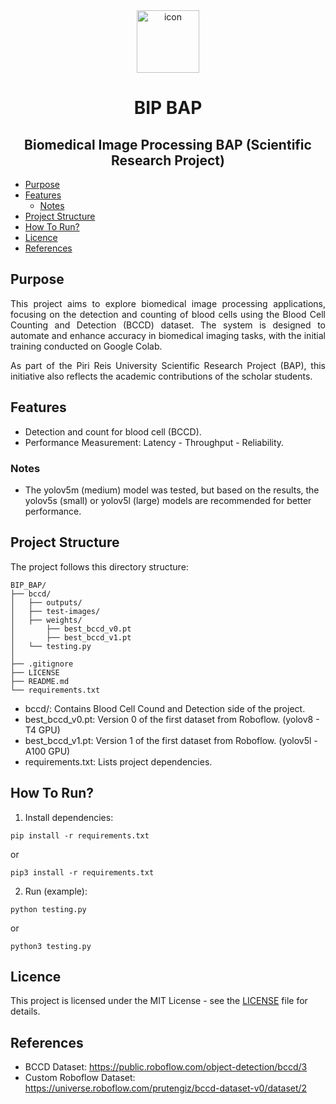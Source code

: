 <div align="center">
<img src="https://cdn-icons-png.flaticon.com/512/14784/14784041.png" width="100" height="100" alt="icon">
</div>

<h1 align="center">BIP BAP</h1>

<div align="center">

## Biomedical Image Processing BAP (Scientific Research Project)
</div>

* [Purpose](#purpose)
* [Features](#features)
    * [Notes](#notes)
* [Project Structure](#project-structure)
* [How To Run?](#how-to-run)
* [Licence](#licence)
* [References](#references)

## Purpose
<div align="justify">

This project aims to explore biomedical image processing applications, focusing on the detection and counting of blood cells using the Blood Cell Counting and Detection (BCCD) dataset. The system is designed to automate and enhance accuracy in biomedical imaging tasks, with the initial training conducted on Google Colab. 

As part of the Piri Reis University Scientific Research Project (BAP), this initiative also reflects the academic contributions of the scholar students.
</div>

## Features
- Detection and count for blood cell (BCCD).
- Performance Measurement: Latency - Throughput - Reliability.

### Notes
- The yolov5m (medium) model was tested, but based on the results, the yolov5s (small) or yolov5l (large) models are recommended for better performance.

## Project Structure

The project follows this directory structure:

```
BIP_BAP/
├── bccd/
│   ├── outputs/
│   ├── test-images/
│   ├── weights/
│       ├── best_bccd_v0.pt
│       ├── best_bccd_v1.pt
│   └── testing.py
│
├── .gitignore
├── LICENSE
├── README.md
└── requirements.txt
```

- bccd/: Contains Blood Cell Cound and Detection side of the project.
- best_bccd_v0.pt: Version 0 of the first dataset from Roboflow. (yolov8 - T4 GPU)
- best_bccd_v1.pt: Version 1 of the first dataset from Roboflow. (yolov5l - A100 GPU)
- requirements.txt: Lists project dependencies.

## How To Run?
1. Install dependencies:
```
pip install -r requirements.txt
```
or
```
pip3 install -r requirements.txt
```

2. Run (example):
```
python testing.py
```
or
```
python3 testing.py
```

## Licence

This project is licensed under the MIT License - see the [LICENSE](https://github.com/semanurbilada/BIP_BAP?tab=MIT-1-ov-file#readme) file for details.


## References

- BCCD Dataset: https://public.roboflow.com/object-detection/bccd/3
- Custom Roboflow Dataset: https://universe.roboflow.com/prutengiz/bccd-dataset-v0/dataset/2